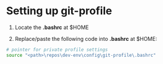 # Setting up git-profile

1. Locate the **.bashrc** at $HOME

2. Replace/paste the following code into **.bashrc** at $HOME:

```sh
# pointer for private profile settings
source "<path>\repos\dev-env\config\git-profile\.bashrc"
```
